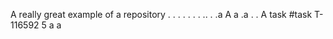 A really great example of a repository
.
.
.
.
.
.
.
..
.
.a
A
a
.a
.
.
 A task #task T-116592 5 a
a
